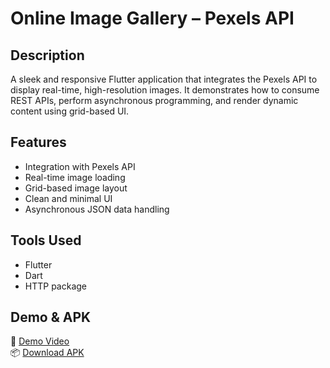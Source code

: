 # Online Image Gallery – Pexels API

## Description
A sleek and responsive Flutter application that integrates the Pexels API to display real-time, high-resolution images. It demonstrates how to consume REST APIs, perform asynchronous programming, and render dynamic content using grid-based UI.

## Features
- Integration with Pexels API
- Real-time image loading
- Grid-based image layout
- Clean and minimal UI
- Asynchronous JSON data handling

## Tools Used
- Flutter
- Dart
- HTTP package

## Demo & APK
🎥 [Demo Video](https://drive.google.com/file/d/14Q93xE6Iy780vpe9wuWBqh2-8rGs21_c/view?usp=drivesdk)  
📦 [Download APK](https://drive.google.com/file/d/18JzLwLJPQcgJ_Y3-m8g3MNf_vH01HkfA/view?usp=drivesdk)
